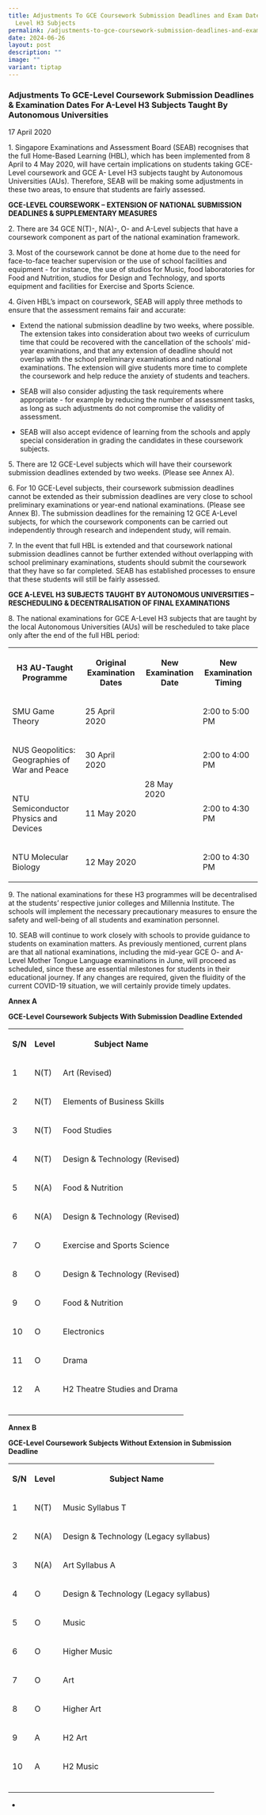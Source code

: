 ```yaml
---
title: Adjustments To GCE Coursework Submission Deadlines and Exam Dates For A
  Level H3 Subjects
permalink: /adjustments-to-gce-coursework-submission-deadlines-and-exam-dates-for-a-level-h3-subjects/
date: 2024-06-26
layout: post
description: ""
image: ""
variant: tiptap
---
```

<h3><strong>Adjustments To GCE-Level Coursework Submission Deadlines &amp; Examination Dates For A-Level H3 Subjects Taught By Autonomous Universities</strong></h3>
<p>17 April 2020</p>
<p>1. Singapore Examinations and Assessment Board (SEAB) recognises that
the full Home-Based Learning (HBL), which has been implemented from 8 April
to 4 May 2020, will have certain implications on students taking GCE-Level
coursework and GCE A- Level H3 subjects taught by Autonomous Universities
(AUs). Therefore, SEAB will be making some adjustments in these two areas,
to ensure that students are fairly assessed.</p>
<p><strong>GCE-LEVEL COURSEWORK – EXTENSION OF NATIONAL SUBMISSION DEADLINES &amp; SUPPLEMENTARY MEASURES</strong>
</p>
<p>2. There are 34 GCE N(T)-, N(A)-, O- and A-Level subjects that have a
coursework component as part of the national examination framework.</p>
<p>3. Most of the coursework cannot be done at home due to the need for face-to-face
teacher supervision or the use of school facilities and equipment - for
instance, the use of studios for Music, food laboratories for Food and
Nutrition, studios for Design and Technology, and sports equipment and
facilities for Exercise and Sports Science.</p>
<p>4. Given HBL’s impact on coursework, SEAB will apply three methods to
ensure that the assessment remains fair and accurate:</p>
<ul data-tight="true" class="tight">
<li>
<p>Extend the national submission deadline by two weeks, where possible.
The extension takes into consideration about two weeks of curriculum time
that could be recovered with the cancellation of the schools’ mid-year
examinations, and that any extension of deadline should not overlap with
the school preliminary examinations and national examinations. The extension
will give students more time to complete the coursework and help reduce
the anxiety of students and teachers.</p>
</li>
<li>
<p>SEAB will also consider adjusting the task requirements where appropriate
- for example by reducing the number of assessment tasks, as long as such
adjustments do not compromise the validity of assessment.</p>
</li>
<li>
<p>SEAB will also accept evidence of learning from the schools and apply
special consideration in grading the candidates in these coursework subjects.</p>
</li>
</ul>
<p>5. There are 12 GCE-Level subjects which will have their coursework submission
deadlines extended by two weeks. (Please see Annex A).</p>
<p>6. For 10 GCE-Level subjects, their coursework submission deadlines cannot
be extended as their submission deadlines are very close to school preliminary
examinations or year-end national examinations. (Please see Annex B). The
submission deadlines for the remaining 12 GCE A-Level subjects, for which
the coursework components can be carried out independently through research
and independent study, will remain.</p>
<p>7. In the event that full HBL is extended and that coursework national
submission deadlines cannot be further extended without overlapping with
school preliminary examinations, students should submit the coursework
that they have so far completed. SEAB has established processes to ensure
that these students will still be fairly assessed.</p>
<p><strong>GCE A-LEVEL H3 SUBJECTS TAUGHT BY AUTONOMOUS UNIVERSITIES – RESCHEDULING &amp; DECENTRALISATION OF FINAL EXAMINATIONS</strong>
</p>
<p>8. The national examinations for GCE A-Level H3 subjects that are taught
by the local Autonomous Universities (AUs) will be rescheduled to take
place only after the end of the full HBL period:</p>
<table style="minWidth: 100px">
<colgroup>
<col>
<col>
<col>
<col>
</colgroup>
<tbody>
<tr>
<th rowspan="1" colspan="1">
<p>H3 AU-Taught Programme</p>
</th>
<th rowspan="1" colspan="1">
<p>Original Examination Dates</p>
</th>
<th rowspan="1" colspan="1">
<p>New Examination Date</p>
</th>
<th rowspan="1" colspan="1">
<p>New Examination Timing</p>
</th>
</tr>
<tr>
<td rowspan="1" colspan="1">
<p>SMU Game Theory</p>
</td>
<td rowspan="1" colspan="1">
<p>25 April 2020</p>
</td>
<td rowspan="4" colspan="1">
<p>28 May 2020</p>
</td>
<td rowspan="1" colspan="1">
<p>2:00 to 5:00 PM</p>
</td>
</tr>
<tr>
<td rowspan="1" colspan="1">
<p>NUS Geopolitics: Geographies of War and Peace</p>
</td>
<td rowspan="1" colspan="1">
<p>30 April 2020</p>
</td>
<td rowspan="1" colspan="1">
<p>2:00 to 4:00 PM</p>
</td>
</tr>
<tr>
<td rowspan="1" colspan="1">
<p>NTU Semiconductor Physics and Devices</p>
</td>
<td rowspan="1" colspan="1">
<p>11 May 2020</p>
</td>
<td rowspan="1" colspan="1">
<p>2:00 to 4:30 PM</p>
</td>
</tr>
<tr>
<td rowspan="1" colspan="1">
<p>NTU Molecular Biology</p>
</td>
<td rowspan="1" colspan="1">
<p>12 May 2020</p>
</td>
<td rowspan="1" colspan="1">
<p>2:00 to 4:30 PM</p>
</td>
</tr>
</tbody>
</table>
<p>9. The national examinations for these H3 programmes will be decentralised
at the students’ respective junior colleges and Millennia Institute. The
schools will implement the necessary precautionary measures to ensure the
safety and well-being of all students and examination personnel.</p>
<p>10. SEAB will continue to work closely with schools to provide guidance
to students on examination matters. As previously mentioned, current plans
are that all national examinations, including the mid-year GCE O- and A-Level
Mother Tongue Language examinations in June, will proceed as scheduled,
since these are essential milestones for students in their educational
journey. If any changes are required, given the fluidity of the current
COVID-19 situation, we will certainly provide timely updates.</p>
<p><strong>Annex A</strong>
</p>
<p><strong>GCE-Level Coursework Subjects With Submission Deadline Extended</strong>
</p>
<table style="minWidth: 75px">
<colgroup>
<col>
<col>
<col>
</colgroup>
<tbody>
<tr>
<th rowspan="1" colspan="1">
<p>S/N</p>
</th>
<th rowspan="1" colspan="1">
<p>Level</p>
</th>
<th rowspan="1" colspan="1">
<p>Subject Name</p>
</th>
</tr>
<tr>
<td rowspan="1" colspan="1">
<p>1</p>
</td>
<td rowspan="1" colspan="1">
<p>N(T)</p>
</td>
<td rowspan="1" colspan="1">
<p>Art (Revised)</p>
</td>
</tr>
<tr>
<td rowspan="1" colspan="1">
<p>2</p>
</td>
<td rowspan="1" colspan="1">
<p>N(T)</p>
</td>
<td rowspan="1" colspan="1">
<p>Elements of Business Skills</p>
</td>
</tr>
<tr>
<td rowspan="1" colspan="1">
<p>3</p>
</td>
<td rowspan="1" colspan="1">
<p>N(T)</p>
</td>
<td rowspan="1" colspan="1">
<p>Food Studies</p>
</td>
</tr>
<tr>
<td rowspan="1" colspan="1">
<p>4</p>
</td>
<td rowspan="1" colspan="1">
<p>N(T)</p>
</td>
<td rowspan="1" colspan="1">
<p>Design &amp; Technology (Revised)</p>
</td>
</tr>
<tr>
<td rowspan="1" colspan="1">
<p>5</p>
</td>
<td rowspan="1" colspan="1">
<p>N(A)</p>
</td>
<td rowspan="1" colspan="1">
<p>Food &amp; Nutrition</p>
</td>
</tr>
<tr>
<td rowspan="1" colspan="1">
<p>6</p>
</td>
<td rowspan="1" colspan="1">
<p>N(A)</p>
</td>
<td rowspan="1" colspan="1">
<p>Design &amp; Technology (Revised)</p>
</td>
</tr>
<tr>
<td rowspan="1" colspan="1">
<p>7</p>
</td>
<td rowspan="1" colspan="1">
<p>O</p>
</td>
<td rowspan="1" colspan="1">
<p>Exercise and Sports Science</p>
</td>
</tr>
<tr>
<td rowspan="1" colspan="1">
<p>8</p>
</td>
<td rowspan="1" colspan="1">
<p>O</p>
</td>
<td rowspan="1" colspan="1">
<p>Design &amp; Technology (Revised)</p>
</td>
</tr>
<tr>
<td rowspan="1" colspan="1">
<p>9</p>
</td>
<td rowspan="1" colspan="1">
<p>O</p>
</td>
<td rowspan="1" colspan="1">
<p>Food &amp; Nutrition</p>
</td>
</tr>
<tr>
<td rowspan="1" colspan="1">
<p>10</p>
</td>
<td rowspan="1" colspan="1">
<p>O</p>
</td>
<td rowspan="1" colspan="1">
<p>Electronics</p>
</td>
</tr>
<tr>
<td rowspan="1" colspan="1">
<p>11</p>
</td>
<td rowspan="1" colspan="1">
<p>O</p>
</td>
<td rowspan="1" colspan="1">
<p>Drama</p>
</td>
</tr>
<tr>
<td rowspan="1" colspan="1">
<p>12</p>
</td>
<td rowspan="1" colspan="1">
<p>A</p>
</td>
<td rowspan="1" colspan="1">
<p>H2 Theatre Studies and Drama</p>
</td>
</tr>
<tr>
<td rowspan="1" colspan="1">
<p></p>
</td>
<td rowspan="1" colspan="1">
<p></p>
</td>
<td rowspan="1" colspan="1">
<p></p>
</td>
</tr>
</tbody>
</table>
<p><strong>Annex B</strong>
</p>
<p><strong>GCE-Level Coursework Subjects Without Extension in Submission Deadline</strong>
</p>
<table style="minWidth: 75px">
<colgroup>
<col>
<col>
<col>
</colgroup>
<tbody>
<tr>
<th rowspan="1" colspan="1">
<p>S/N</p>
</th>
<th rowspan="1" colspan="1">
<p>Level</p>
</th>
<th rowspan="1" colspan="1">
<p>Subject Name</p>
</th>
</tr>
<tr>
<td rowspan="1" colspan="1">
<p>1</p>
</td>
<td rowspan="1" colspan="1">
<p>N(T)</p>
</td>
<td rowspan="1" colspan="1">
<p>Music Syllabus T</p>
</td>
</tr>
<tr>
<td rowspan="1" colspan="1">
<p>2</p>
</td>
<td rowspan="1" colspan="1">
<p>N(A)</p>
</td>
<td rowspan="1" colspan="1">
<p>Design &amp; Technology (Legacy syllabus)</p>
</td>
</tr>
<tr>
<td rowspan="1" colspan="1">
<p>3</p>
</td>
<td rowspan="1" colspan="1">
<p>N(A)</p>
</td>
<td rowspan="1" colspan="1">
<p>Art Syllabus A</p>
</td>
</tr>
<tr>
<td rowspan="1" colspan="1">
<p>4</p>
</td>
<td rowspan="1" colspan="1">
<p>O</p>
</td>
<td rowspan="1" colspan="1">
<p>Design &amp; Technology (Legacy syllabus)</p>
</td>
</tr>
<tr>
<td rowspan="1" colspan="1">
<p>5</p>
</td>
<td rowspan="1" colspan="1">
<p>O</p>
</td>
<td rowspan="1" colspan="1">
<p>Music</p>
</td>
</tr>
<tr>
<td rowspan="1" colspan="1">
<p>6</p>
</td>
<td rowspan="1" colspan="1">
<p>O</p>
</td>
<td rowspan="1" colspan="1">
<p>Higher Music</p>
</td>
</tr>
<tr>
<td rowspan="1" colspan="1">
<p>7</p>
</td>
<td rowspan="1" colspan="1">
<p>O</p>
</td>
<td rowspan="1" colspan="1">
<p>Art</p>
</td>
</tr>
<tr>
<td rowspan="1" colspan="1">
<p>8</p>
</td>
<td rowspan="1" colspan="1">
<p>O</p>
</td>
<td rowspan="1" colspan="1">
<p>Higher Art</p>
</td>
</tr>
<tr>
<td rowspan="1" colspan="1">
<p>9</p>
</td>
<td rowspan="1" colspan="1">
<p>A</p>
</td>
<td rowspan="1" colspan="1">
<p>H2 Art</p>
</td>
</tr>
<tr>
<td rowspan="1" colspan="1">
<p>10</p>
</td>
<td rowspan="1" colspan="1">
<p>A</p>
</td>
<td rowspan="1" colspan="1">
<p>H2 Music</p>
</td>
</tr>
<tr>
<td rowspan="1" colspan="1">
<p></p>
</td>
<td rowspan="1" colspan="1">
<p></p>
</td>
<td rowspan="1" colspan="1">
<p></p>
</td>
</tr>
</tbody>
</table>
<ul data-tight="true" class="tight">
<li>
<p></p>
</li>
</ul>
<p>
<br>
</p>